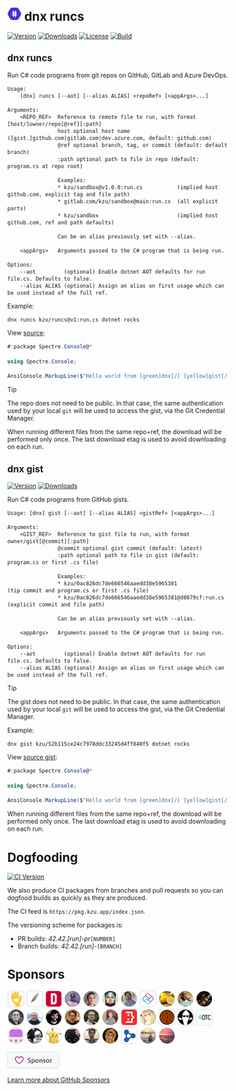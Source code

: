 ![Icon](https://raw.githubusercontent.com/devlooped/runcs/main/assets/img/icon-32.png) dnx runcs
============

[![Version](https://img.shields.io/nuget/vpre/runcs.svg?color=royalblue)](https://www.nuget.org/packages/runcs)
[![Downloads](https://img.shields.io/nuget/dt/runcs.svg?color=green)](https://www.nuget.org/packages/runcs)
[![License](https://img.shields.io/github/license/devlooped/runcs.svg?color=blue)](https://github.com/devlooped/runcs/blob/main/license.txt)
[![Build](https://github.com/devlooped/runcs/actions/workflows/build.yml/badge.svg?branch=main)](https://github.com/devlooped/runcs/actions/workflows/build.yml)

## dnx runcs
<!-- #runcs -->
Run C# code programs from git repos on GitHub, GitLab and Azure DevOps.

```
Usage:
    [dnx] runcs [--aot] [--alias ALIAS] <repoRef> [<appArgs>...]

Arguments:
    <REPO_REF>  Reference to remote file to run, with format [host/]owner/repo[@ref][:path]
                host optional host name ([gist.]github.com|gitlab.com|dev.azure.com, default: github.com)
                @ref optional branch, tag, or commit (default: default branch)
                :path optional path to file in repo (default: program.cs at repo root)

                Examples:
                * kzu/sandbox@v1.0.0:run.cs           (implied host github.com, explicit tag and file path)
                * gitlab.com/kzu/sandbox@main:run.cs  (all explicit parts)
                * kzu/sandbox                         (implied host github.com, ref and path defaults)

                Can be an alias previously set with --alias.

    <appArgs>   Arguments passed to the C# program that is being run.

Options:
    --aot         (optional) Enable dotnet AOT defaults for run file.cs. Defaults to false.
    --alias ALIAS (optional) Assign an alias on first usage which can be used instead of the full ref.
```

Example:

```
dnx runcs kzu/runcs@v1:run.cs dotnet rocks
```

View [source](https://github.com/kzu/runcs/blob/v1/run.cs):

```csharp
#:package Spectre.Console@*

using Spectre.Console;

AnsiConsole.MarkupLine($"Hello world from [green]dnx[/] [yellow]gist[/] :rocket: [bold italic]{string.Join(' ', args)}[/]");
```

> [!TIP]
> The repo does not need to be public. In that case, the same authentication 
> used by your local `git` will be used to access the gist, via the Git Credential Manager.

When running different files from the same repo+ref, the download will be performed only once.
The last download etag is used to avoid downloading on each run.

<!-- #runcs -->

## dnx gist

[![Version](https://img.shields.io/nuget/vpre/gist.svg?color=royalblue)](https://www.nuget.org/packages/gist)
[![Downloads](https://img.shields.io/nuget/dt/gist.svg?color=green)](https://www.nuget.org/packages/gist)

<!-- #gist -->
Run C# code programs from GitHub gists.

```
Usage: [dnx] gist [--aot] [--alias ALIAS] <gistRef> [<appArgs>...]

Arguments:
    <GIST_REF>  Reference to gist file to run, with format owner/gist[@commit][:path]
                @commit optional gist commit (default: latest)
                :path optional path to file in gist (default: program.cs or first .cs file)

                Examples:
                * kzu/0ac826dc7de666546aaedd38e5965381                 (tip commit and program.cs or first .cs file)
                * kzu/0ac826dc7de666546aaedd38e5965381@d8079cf:run.cs  (explicit commit and file path)

                Can be an alias previously set with --alias.

    <appArgs>   Arguments passed to the C# program that is being run.

Options:
    --aot         (optional) Enable dotnet AOT defaults for run file.cs. Defaults to false.
    --alias ALIAS (optional) Assign an alias on first usage which can be used instead of the full ref.
```

> [!TIP]
> The gist does not need to be public. In that case, the same authentication 
> used by your local `git` will be used to access the gist, via the Git Credential Manager.

Example:

```
dnx gist kzu/52b115ce24c7978ddc33245d4ff840f5 dotnet rocks
```

View [source gist](https://gist.github.com/kzu/52b115ce24c7978ddc33245d4ff840f5):

```csharp
#:package Spectre.Console@*

using Spectre.Console;

AnsiConsole.MarkupLine($"Hello world from [green]dnx[/] [yellow]gist[/] :rocket: [bold italic]{string.Join(' ', args)}[/]");
```

When running different files from the same repo+ref, the download will be performed only once.
The last download etag is used to avoid downloading on each run.

<!-- #gist -->

# Dogfooding

[![CI Version](https://img.shields.io/endpoint?url=https://shields.kzu.app/vpre/gist/main&label=nuget.ci&color=brightgreen)](https://pkg.kzu.app/index.json)

We also produce CI packages from branches and pull requests so you can dogfood builds as quickly as they are produced. 

The CI feed is `https://pkg.kzu.app/index.json`. 

The versioning scheme for packages is:

- PR builds: *42.42.[run]-pr*`[NUMBER]`
- Branch builds: *42.42.[run]-*`[BRANCH]`

<!-- include https://github.com/devlooped/sponsors/raw/main/footer.md -->
# Sponsors 

<!-- sponsors.md -->
[![Clarius Org](https://raw.githubusercontent.com/devlooped/sponsors/main/.github/avatars/clarius.png "Clarius Org")](https://github.com/clarius)
[![MFB Technologies, Inc.](https://raw.githubusercontent.com/devlooped/sponsors/main/.github/avatars/MFB-Technologies-Inc.png "MFB Technologies, Inc.")](https://github.com/MFB-Technologies-Inc)
[![DRIVE.NET, Inc.](https://raw.githubusercontent.com/devlooped/sponsors/main/.github/avatars/drivenet.png "DRIVE.NET, Inc.")](https://github.com/drivenet)
[![Keith Pickford](https://raw.githubusercontent.com/devlooped/sponsors/main/.github/avatars/Keflon.png "Keith Pickford")](https://github.com/Keflon)
[![Thomas Bolon](https://raw.githubusercontent.com/devlooped/sponsors/main/.github/avatars/tbolon.png "Thomas Bolon")](https://github.com/tbolon)
[![Kori Francis](https://raw.githubusercontent.com/devlooped/sponsors/main/.github/avatars/kfrancis.png "Kori Francis")](https://github.com/kfrancis)
[![Toni Wenzel](https://raw.githubusercontent.com/devlooped/sponsors/main/.github/avatars/twenzel.png "Toni Wenzel")](https://github.com/twenzel)
[![Uno Platform](https://raw.githubusercontent.com/devlooped/sponsors/main/.github/avatars/unoplatform.png "Uno Platform")](https://github.com/unoplatform)
[![Reuben Swartz](https://raw.githubusercontent.com/devlooped/sponsors/main/.github/avatars/rbnswartz.png "Reuben Swartz")](https://github.com/rbnswartz)
[![Jacob Foshee](https://raw.githubusercontent.com/devlooped/sponsors/main/.github/avatars/jfoshee.png "Jacob Foshee")](https://github.com/jfoshee)
[![](https://raw.githubusercontent.com/devlooped/sponsors/main/.github/avatars/Mrxx99.png "")](https://github.com/Mrxx99)
[![Eric Johnson](https://raw.githubusercontent.com/devlooped/sponsors/main/.github/avatars/eajhnsn1.png "Eric Johnson")](https://github.com/eajhnsn1)
[![David JENNI](https://raw.githubusercontent.com/devlooped/sponsors/main/.github/avatars/davidjenni.png "David JENNI")](https://github.com/davidjenni)
[![Jonathan ](https://raw.githubusercontent.com/devlooped/sponsors/main/.github/avatars/Jonathan-Hickey.png "Jonathan ")](https://github.com/Jonathan-Hickey)
[![Charley Wu](https://raw.githubusercontent.com/devlooped/sponsors/main/.github/avatars/akunzai.png "Charley Wu")](https://github.com/akunzai)
[![Ken Bonny](https://raw.githubusercontent.com/devlooped/sponsors/main/.github/avatars/KenBonny.png "Ken Bonny")](https://github.com/KenBonny)
[![Simon Cropp](https://raw.githubusercontent.com/devlooped/sponsors/main/.github/avatars/SimonCropp.png "Simon Cropp")](https://github.com/SimonCropp)
[![agileworks-eu](https://raw.githubusercontent.com/devlooped/sponsors/main/.github/avatars/agileworks-eu.png "agileworks-eu")](https://github.com/agileworks-eu)
[![Zheyu Shen](https://raw.githubusercontent.com/devlooped/sponsors/main/.github/avatars/arsdragonfly.png "Zheyu Shen")](https://github.com/arsdragonfly)
[![Vezel](https://raw.githubusercontent.com/devlooped/sponsors/main/.github/avatars/vezel-dev.png "Vezel")](https://github.com/vezel-dev)
[![ChilliCream](https://raw.githubusercontent.com/devlooped/sponsors/main/.github/avatars/ChilliCream.png "ChilliCream")](https://github.com/ChilliCream)
[![4OTC](https://raw.githubusercontent.com/devlooped/sponsors/main/.github/avatars/4OTC.png "4OTC")](https://github.com/4OTC)
[![Vincent Limo](https://raw.githubusercontent.com/devlooped/sponsors/main/.github/avatars/v-limo.png "Vincent Limo")](https://github.com/v-limo)
[![Jordan S. Jones](https://raw.githubusercontent.com/devlooped/sponsors/main/.github/avatars/jordansjones.png "Jordan S. Jones")](https://github.com/jordansjones)
[![domischell](https://raw.githubusercontent.com/devlooped/sponsors/main/.github/avatars/DominicSchell.png "domischell")](https://github.com/DominicSchell)
[![Justin Wendlandt](https://raw.githubusercontent.com/devlooped/sponsors/main/.github/avatars/jwendl.png "Justin Wendlandt")](https://github.com/jwendl)
[![Adrian Alonso](https://raw.githubusercontent.com/devlooped/sponsors/main/.github/avatars/adalon.png "Adrian Alonso")](https://github.com/adalon)
[![Michael Hagedorn](https://raw.githubusercontent.com/devlooped/sponsors/main/.github/avatars/Eule02.png "Michael Hagedorn")](https://github.com/Eule02)
[![torutek](https://raw.githubusercontent.com/devlooped/sponsors/main/.github/avatars/torutek.png "torutek")](https://github.com/torutek)
[![Ryan McCaffery](https://raw.githubusercontent.com/devlooped/sponsors/main/.github/avatars/mccaffers.png "Ryan McCaffery")](https://github.com/mccaffers)
[![Alex Wiese](https://raw.githubusercontent.com/devlooped/sponsors/main/.github/avatars/alexwiese.png "Alex Wiese")](https://github.com/alexwiese)


<!-- sponsors.md -->

[![Sponsor this project](https://raw.githubusercontent.com/devlooped/sponsors/main/sponsor.png "Sponsor this project")](https://github.com/sponsors/devlooped)
&nbsp;

[Learn more about GitHub Sponsors](https://github.com/sponsors)

<!-- https://github.com/devlooped/sponsors/raw/main/footer.md -->

